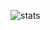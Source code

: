 ![stats](https://github-readme-stats.vercel.app/api?username=slavce14&show_icons=true&locale=en&title_color=0064ff&icon_color=0064ff&text_color=ffffff&bg_color=000414)
